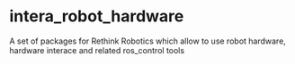 # intera_robot_hardware
A set of packages for Rethink Robotics which allow to use robot hardware, hardware interace and related ros_control tools
